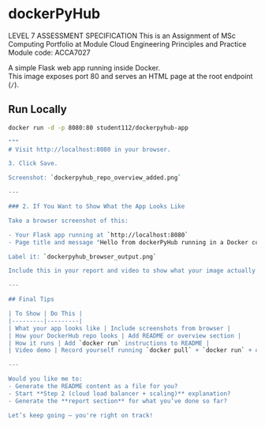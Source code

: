 # dockerPyHub
LEVEL 7 ASSESSMENT SPECIFICATION
This is an Assignment of MSc Computing Portfolio at Module Cloud Engineering Principles and Practice
Module code: ACCA7027

A simple Flask web app running inside Docker.  
This image exposes port 80 and serves an HTML page at the root endpoint (`/`).

## Run Locally

```bash
docker run -d -p 8080:80 student112/dockerpyhub-app

"""
# Visit http://localhost:8080 in your browser.

3. Click Save.

Screenshot: `dockerpyhub_repo_overview_added.png`

---

### 2. If You Want to Show What the App Looks Like

Take a browser screenshot of this:

- Your Flask app running at `http://localhost:8080`
- Page title and message "Hello from dockerPyHub running in a Docker container!"

Label it: `dockerpyhub_browser_output.png`

Include this in your report and video to show what your image actually **does** when pulled and run.

---

## Final Tips

| To Show | Do This |
|---------|---------|
| What your app looks like | Include screenshots from browser |
| How your DockerHub repo looks | Add README or overview section |
| How it runs | Add `docker run` instructions to README |
| Video demo | Record yourself running `docker pull` + `docker run` + opening in browser |

---

Would you like me to:
- Generate the README content as a file for you?
- Start **Step 2 (cloud load balancer + scaling)** explanation?
- Generate the **report section** for what you’ve done so far?

Let’s keep going — you're right on track!



